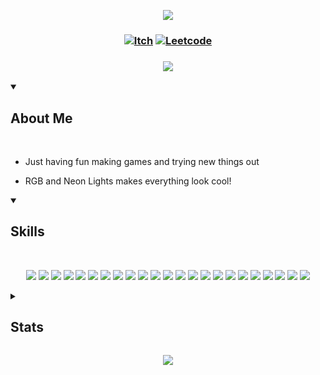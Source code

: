  <!-- Top Banner -->

<p align="center">
<img src="https://capsule-render.vercel.app/api?type=waving&color=yellow&height=210&section=header&text=Hi%20There,%20I'm%20Lex&fontColor=white&fontAlignY=45&reversal=true"/>
</p>

<!-- Links -->

### <p align="center"> [![Itch](https://img.shields.io/badge/-itch.io-yellow?style=for-the-badge)](https://mynameslex.itch.io/) [![Leetcode](https://img.shields.io/badge/-leetcode-yellow?style=for-the-badge)](https://leetcode.com/u/MyNamesLex/)</p>

### <p align="center"> <a href="https://github.com/DenverCoder1/readme-typing-svg"><img src="https://readme-typing-svg.herokuapp.com/?lines=Game+Programmer;&font=Fira%20Code&center=true&color=yellow"></a></p>

<!-- About Me -->

<details open>
<summary><h2>About Me</h2></summary>

<br/>

* Just having fun making games and trying new things out

* RGB and Neon Lights makes everything look cool!

</details>

<!-- Skills -->

<details open>
<summary><h2>Skills</h2></summary>

<br>

<div align="center">

<img src="https://img.shields.io/badge/-Unity-yellow"/> <img src="https://img.shields.io/badge/-Unreal Engine 5-yellow"/>
<img src="https://img.shields.io/badge/-Crayta-yellow" />
<img src="https://img.shields.io/badge/-C%2B%2B-yellow"/>
<img src="https://img.shields.io/badge/-Blueprint-yellow"/>
<img src="https://img.shields.io/badge/-C%23-yellow"/>
<img src="https://img.shields.io/badge/-Python-yellow"/>
<img src="https://img.shields.io/badge/-Lua-yellow"/>
<img src="https://img.shields.io/badge/-Processing-yellow"/>
<img src="https://img.shields.io/badge/-OpenGL-yellow"/>
<img src="https://img.shields.io/badge/-GLSL-yellow"/>
<img src="https://img.shields.io/badge/-Blender-yellow"/>
<img src="https://img.shields.io/badge/-Audacity-yellow"/>
<img src="https://img.shields.io/badge/-Gimp-yellow"/>
<img src="https://img.shields.io/badge/-OBS-yellow"/>
<img src="https://img.shields.io/badge/-Movie%20Studio%2016-yellow"/>
<img src="https://img.shields.io/badge/-Bosca%20Ceoil-yellow"/>
<img src="https://img.shields.io/badge/-Aesprite-yellow"/>
<img src="https://img.shields.io/badge/-SFXR-yellow"/>
<img src="https://img.shields.io/badge/-Git-yellow"/>
<img src="https://img.shields.io/badge/-Markdown-yellow"/>
<img src="https://img.shields.io/badge/-Jira-yellow"/>
<img src="https://img.shields.io/badge/-Trello-yellow"/>

</div>

</details> 

<!-- Stats -->

<details>
<summary><h2>Stats</h2></summary>

<br/>

<div align="left">

<h3> Visits </h3>

![Visits](https://komarev.com/ghpvc/?username=MyNamesLex&color=yellow)

<h3> Trophies </h3>

[![trophy](https://github-profile-trophy.vercel.app/?username=MyNamesLex&theme=juicyfresh&column=3)](https://github.com/ryo-ma/github-profile-trophy)

<h3> GitHub Profile Stats </h3>

![Anurag's GitHub stats](https://github-readme-stats.vercel.app/api?username=mynameslex&show_icons=true&theme=merko&hide_border=true)

![Top Langs](https://github-readme-stats.vercel.app/api/top-langs/?username=mynameslex&langs_count=5&layout=compact&hide_border=true&theme=merko&hide=ren'py)

<h3> Activity Graph </h3>

[![Ashutosh's github activity graph](https://github-readme-activity-graph.vercel.app/graph?username=MyNamesLex&theme=merko)](https://github.com/ashutosh00710/github-readme-activity-graph)

</div>

</details>

<!-- Footer -->
<p align="center">
  <img src="https://capsule-render.vercel.app/api?type=waving&color=yellow&height=110&section=footer&animation=twinkling&reversal=true"/>
</p>
